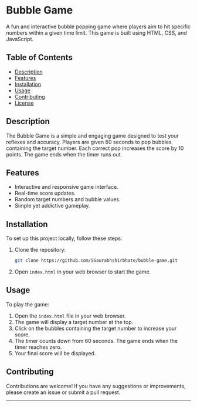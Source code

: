 # Bubble Game

A fun and interactive bubble popping game where players aim to hit specific numbers within a given time limit. This game is built using HTML, CSS, and JavaScript.

## Table of Contents

- [Description](#description)
- [Features](#features)
- [Installation](#installation)
- [Usage](#usage)
- [Contributing](#contributing)
- [License](#license)

## Description

The Bubble Game is a simple and engaging game designed to test your reflexes and accuracy. Players are given 60 seconds to pop bubbles containing the target number. Each correct pop increases the score by 10 points. The game ends when the timer runs out.

## Features

- Interactive and responsive game interface.
- Real-time score updates.
- Random target numbers and bubble values.
- Simple yet addictive gameplay.

## Installation

To set up this project locally, follow these steps:

1. Clone the repository:
    ```bash
    git clone https://github.com/SSaurabhshirbhate/bubble-game.git
    ```
2. Open `index.html` in your web browser to start the game.

## Usage

To play the game:
1. Open the `index.html` file in your web browser.
2. The game will display a target number at the top.
3. Click on the bubbles containing the target number to increase your score.
4. The timer counts down from 60 seconds. The game ends when the timer reaches zero.
5. Your final score will be displayed.

## Contributing

Contributions are welcome! If you have any suggestions or improvements, please create an issue or submit a pull request.

---
